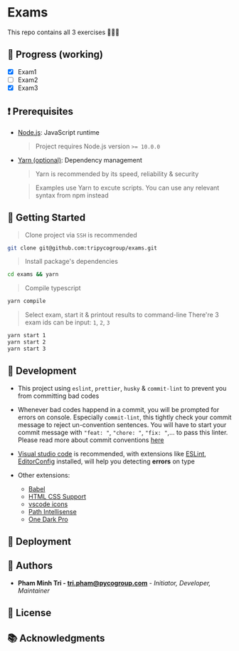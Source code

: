 # Exams

This repo contains all 3 exercises 📝📝📝

## 🚧 Progress (working)

- [x] Exam1
- [ ] Exam2
- [x] Exam3

## ❗️ Prerequisites

* [Node.js](https://nodejs.org/en/): JavaScript runtime
  
  > Project requires Node.js version `>= 10.0.0`

* [Yarn (optional)](https://yarnpkg.com): Dependency management
  
  > Yarn is recommended by its speed, reliability & security

  > Examples use Yarn to excute scripts. You can use any relevant syntax from npm instead

## 🚀 Getting Started

> Clone project via `SSH` is recommended

```sh
git clone git@github.com:tripycogroup/exams.git
```

> Install package's dependencies

```sh
cd exams && yarn
```

> Compile typescript

```sh
yarn compile
```

> Select exam, start it & printout results to command-line
> There're 3 exam ids can be input: `1`, `2`, `3`

```sh
yarn start 1
yarn start 2
yarn start 3
```

## 🐔 Development

* This project using `eslint`, `prettier`, `husky` & `commit-lint` to prevent you from committing bad codes

* Whenever bad codes happend in a commit, you will be prompted for errors on console. Especially ```commit-lint```, this tightly check your commit message to reject un-convention sentences. You will have to start your commit message with ```"feat: "```, ```"chore: "```, ```"fix: "```,... to pass this linter. Please read more about commit conventions [here](https://conventionalcommits.org)

* [Visual studio code](https://code.visualstudio.com) is recommended, with extensions like [ESLint](https://marketplace.visualstudio.com/items?itemName=dbaeumer.vscode-eslint), [EditorConfig](https://marketplace.visualstudio.com/items?itemName=EditorConfig.EditorConfig) installed, will help you detecting **errors** on type

* Other extensions:
  * [Babel](https://marketplace.visualstudio.com/items?itemName=mgmcdermott.vscode-language-babel)
  * [HTML CSS Support](https://marketplace.visualstudio.com/items?itemName=ecmel.vscode-html-css)
  * [vscode icons](https://marketplace.visualstudio.com/items?itemName=robertohuertasm.vscode-icons)
  * [Path Intellisense](https://marketplace.visualstudio.com/items?itemName=christian-kohler.path-intellisense)
  * [One Dark Pro](https://marketplace.visualstudio.com/items?itemName=zhuangtongfa.Material-theme)

## 🔧 Deployment

## 👦 Authors

* **Pham Minh Tri - <tri.pham@pycogroup.com>** - *Initiator, Developer, Maintainer*

## 📝 License

## 📚 Acknowledgments
